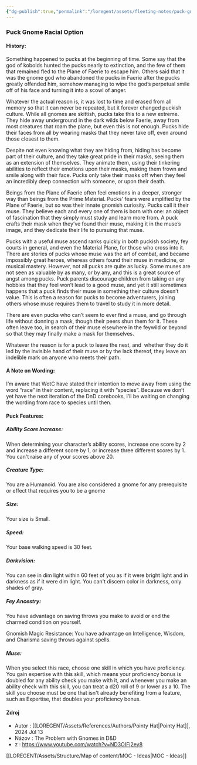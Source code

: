 ```yaml
---
{"dg-publish":true,"permalink":"/loregent/assets/fleeting-notes/puck-gnome-racial-option/","noteIcon":""}
---
```




### Puck Gnome Racial Option

#### History:

Something happened to pucks at the beginning of time. Some say that the god of kobolds hunted the pucks nearly to extinction, and the few of them that remained fled to the Plane of Faerie to escape him. Others said that it was the gnome god who abandoned the pucks in Faerie after the pucks greatly offended him, somehow managing to wipe the god’s perpetual smile off of his face and turning it into a scowl of anger.

Whatever the actual reason is, it was lost to time and erased from all memory so that it can never be repeated, but it forever changed puckish culture. While all gnomes are skittish, pucks take this to a new extreme. They hide away underground in the dark wilds below Faerie, away from most creatures that roam the plane, but even this is not enough. Pucks hide their faces from all by wearing masks that they never take off, even around those closest to them.

Despite not even knowing what they are hiding from, hiding has become part of their culture, and they take great pride in their masks, seeing them as an extension of themselves. They animate them, using their tinkering abilities to reflect their emotions upon their masks, making them frown and smile along with their face. Pucks only take their masks off when they feel an incredibly deep connection with someone, or upon their death.

Beings from the Plane of Faerie often feel emotions in a deeper, stronger way than beings from the Prime Material. Pucks’ fears were amplified by the Plane of Faerie, but so was their innate gnomish curiosity. Pucks call it their muse. They believe each and every one of them is born with one: an object of fascination that they simply must study and learn more from. A puck crafts their mask when they’ve found their muse, making it in the muse’s image, and they dedicate their life to pursuing that muse.

Pucks with a useful muse ascend ranks quickly in both puckish society, fey courts in general, and even the Material Plane, for those who cross into it. There are stories of pucks whose muse was the art of combat, and became impossibly great heroes, whereas others found their muse in medicine, or musical mastery. However, not all pucks are quite as lucky. Some muses are not seen as valuable by as many, or by any, and this is a great source of angst among pucks. Puck parents discourage children from taking on any hobbies that they feel won’t lead to a good muse, and yet it still sometimes happens that a puck finds their muse in something their culture doesn’t value. This is often a reason for pucks to become adventurers, joining others whose muse requires them to travel to study it in more detail.

There are even pucks who can’t seem to ever find a muse, and go through life without donning a mask, though their peers shun them for it. These often leave too, in search of their muse elsewhere in the feywild or beyond so that they may finally make a mask for themselves.

Whatever the reason is for a puck to leave the nest, and  whether they do it led by the invisible hand of their muse or by the lack thereof, they leave an indelible mark on anyone who meets their path.

#### A Note on Wording:

I’m aware that WotC have stated their intention to move away from using the word “race” in their content, replacing it with “species”. Because we don’t yet have the next iteration of the DnD corebooks, I’ll be waiting on changing the wording from race to species until then.

#### Puck Features:

##### Ability Score Increase: 

When determining your character’s ability scores, increase one score by 2 and increase a different score by 1, or increase three different scores by 1. You can't raise any of your scores above 20.

##### Creature Type: 

You are a Humanoid. You are also considered a gnome for any prerequisite or effect that requires you to be a gnome

##### Size: 

Your size is Small.

##### Speed: 

Your base walking speed is 30 feet.

##### Darkvision: 

You can see in dim light within 60 feet of you as if it were bright light and in darkness as if it were dim light. You can't discern color in darkness, only shades of gray.

##### Fey Ancestry: 

You have advantage on saving throws you make to avoid or end the charmed condition on yourself.

Gnomish Magic Resistance: You have advantage on Intelligence, Wisdom, and Charisma saving throws against spells.

##### Muse: 

When you select this race, choose one skill in which you have proficiency. You gain expertise with this skill, which means your proficiency bonus is doubled for any ability check you make with it, and whenever you make an ability check with this skill, you can treat a d20 roll of 9 or lower as a 10. The skill you choose must be one that isn't already benefiting from a feature, such as Expertise, that doubles your proficiency bonus.

<!--- ---------------------------------------------------------------------  -->
#### Zdroj
- Autor : [[LOREGENT/Assets/References/Authors/Pointy Hat\|Pointy Hat]],  2024 Júl 13
- Názov : The Problem with Gnomes in D&D
- z : https://www.youtube.com/watch?v=ND3OIFj2ey8
<!--- ---------------------------------------------------------------------  -->
[[LOREGENT/Assets/Structure/Map of content/MOC - Ideas\|MOC - Ideas]]
